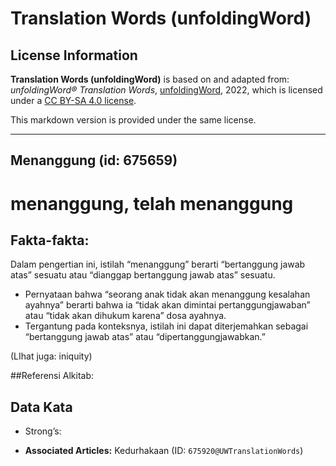 # Translation Words (unfoldingWord)

## License Information

**Translation Words (unfoldingWord)** is based on and adapted from: _unfoldingWord® Translation Words_, [unfoldingWord](https://unfoldingword.org/utw), 2022, which is licensed under a [CC BY-SA 4.0 license](https://creativecommons.org/licenses/by-sa/4.0/legalcode.en).

This markdown version is provided under the same license.



--------------------------------

## Menanggung (id: 675659)

menanggung, telah menanggung
============================

Fakta\-fakta:
-------------

Dalam pengertian ini, istilah “menanggung” berarti “bertanggung jawab atas” sesuatu atau “dianggap bertanggung jawab atas” sesuatu.

* Pernyataan bahwa “seorang anak tidak akan menanggung kesalahan ayahnya” berarti bahwa ia “tidak akan dimintai pertanggungjawaban” atau “tidak akan dihukum karena” dosa ayahnya.
* Tergantung pada konteksnya, istilah ini dapat diterjemahkan sebagai “bertanggung jawab atas” atau “dipertanggungjawabkan.”

(LIhat juga: iniquity)

\#\#Referensi Alkitab:

Data Kata
---------

* Strong’s:

* **Associated Articles:** Kedurhakaan (ID: `675920@UWTranslationWords`)

